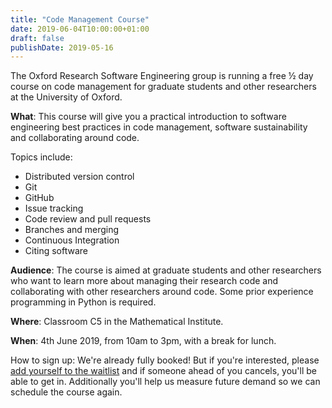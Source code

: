 ```yaml
---
title: "Code Management Course"
date: 2019-06-04T10:00:00+01:00
draft: false
publishDate: 2019-05-16
---
```


The Oxford Research Software Engineering group is running a free ½ day course on code management for graduate students and other researchers at the University of Oxford.

**What**: This course will give you a practical introduction to software engineering best practices in code management, software sustainability and collaborating around code.

Topics include:

 - Distributed version control
 - Git
 - GitHub
 - Issue tracking
 - Code review and pull requests
 - Branches and merging
 - Continuous Integration
 - Citing software

**Audience**: The course is aimed at graduate students and other researchers who want to learn more about managing their research code and collaborating with other researchers around code. Some prior experience programming in Python is required.

**Where**: Classroom C5 in the Mathematical Institute.

**When**: 4th June 2019, from 10am to 3pm, with a break for lunch.

How to sign up: We're already fully booked! But if you're interested, please [add yourself to the waitlist](https://www.eventbrite.co.uk/e/oxford-rse-code-management-course-tickets-61692070644) and if someone ahead of you cancels, you'll be able to get in. Additionally you'll help us measure future demand so we can schedule the course again.
